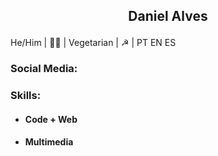  ## <p style='text-align: center;'> Daniel Alves </p>
He/Him | 🏳️‍🌈 | Vegetarian | ☭ | PT EN ES 


### Social Media:


### Skills:
* ####  Code + Web

 
* #### Multimedia

<!--
**coolalves/coolalves** is a ✨ _special_ ✨ repository because its `README.md` (this file) appears on your GitHub profile.

 
